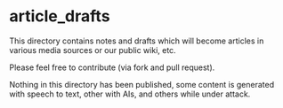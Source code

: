 # article_drafts
This directory contains notes and drafts which will become articles in various media sources or our public wiki, etc.

Please feel free to contribute (via fork and pull request).

Nothing in this directory has been published, some content is generated with speech to text, other with AIs, and others while under attack. 

